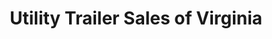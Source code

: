 ---
title: "Utility Trailer Sales of Virginia"
url: /ashland/utility-trailer-sales-of-virginia/
shop: Anhänger
---